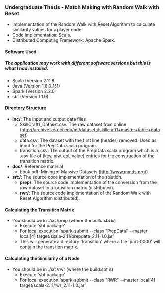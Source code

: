 ### Undergraduate Thesis - Match Making with Random Walk with Reset
- Implementation of the Random Walk with Reset Algorithm to calculate similarity values for a player node.
- Code Implementation: Scala.
- Distributed Computing Framework: Apache Spark.
#### Software Used
##### The application may work with different software versions but this is what I had installed.
- Scala (Version 2.11.8)
- Java (Version 1.8.0_161)
- Spark (Version 2.2.0)
- sbt (Version 1.1.0)
#### Directory Structure
- **inc/**: The input and output data files
    - SkillCraft1_Dataset.csv: The raw dataset from online (http://archive.ics.uci.edu/ml/datasets/skillcraft1+master+table+dataset)
    - data.csv: The dataset with the first line (header) removed. Used as input for the PrepData.scala program.
    - transition.csv: The output of the PrepData.scala program which is a .csv file of (key, row, col, value) entries for the construction of the transition matrix.
- **doc/**: Reference material
    - book.pdf: Mining of Massive Datasets (http://www.mmds.org/)
- **src/**: The source code implementation of the solution.
    - **prep/**: The source code implementation of the conversion from the raw dataset to a transition matrix (distributed).
    - **rwr/**: The source code implementation of the Random Walk with Reset Algorithm (distributed).
#### Calculating the Transition Matrix
- You should be in ./src/prep (where the build.sbt is)
    - Execute 'sbt package'
    - For local execution 'spark-submit --class "PrepData" --master local[4] target/scala-2.11/prepdata_2.11-1.0.jar'
    - This will generate a directory 'transition' where a file 'part-0000' will contain the transition matrix.
#### Calculating the Similarity of a Node
- You should be in ./src/rwr (where the build.sbt is)
    - Execute 'sbt package'
    - For local execution 'spark-submit --class "RWR" --master local[4] target/scala-2.11/rwr_2.11-1.0.jar'
